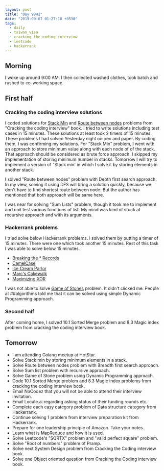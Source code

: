 ```yaml
---
layout: post
title: "Day 9941"
date: "2019-09-07 01:27:18 +0530"
tags:
  - daily
  - taiwan_visa
  - cracking_the_coding_interview
  - leetcode
  - hackerrank
---
```


## Morning

I woke up around 9:00 AM. I then collected washed clothes, took batch and
rushed to co-working space.


## First half

### Cracking the coding interview solutions

I coded solutions for [Stack
Min](https://github.com/ultimatecoder/cracking_the_coding_interview/blob/master/solutions/stacks_and_queues/stack_min.py#L12)
and [Route between
nodes](https://github.com/ultimatecoder/cracking_the_coding_interview/blob/master/solutions/trees_and_graphs/route_between_nodes.py#L12)
problems from "Cracking the coding interview" book. I tried to write solutions
including test cases in 15 minutes. These solutions at least took 2 timers of 15
minutes. These problems I had solved Yesterday night on pen and paper. By coding
them, I was confirming my solutions.  For "Stack Min" problem, I went with an
approach to store minimum value along with each node of of the stack. That
approach should be considered as brute force approach. I skipped my
implementation of storing minimum number in stacks.  Tomorrow I will try to
implement a version of "Stack min' in which I solve it by storing elements in
another stack.

I solved "Route between nodes" problem with Depth first search approach. In my
view, solving it using DFS will bring a solution quickly, because we don't have
to find shortest route between node. But the author has mentioned that both
approach will be same here.

I was near for solving "Sum Lists" problem, though it took me to implement and
unit test various functions of list. My mind was kind of stuck at recursive
approach and with its arguments.

### Hackerrank problems

I tried solve below Hackerrank problems. I solved them by putting a timer of 15
minutes. There were one which took another 15 minutes. Rest of this task I was
able to solve below 15 minutes.

* [Breaking the * Records](https://www.hackerrank.com/challenges/breaking-best-and-worst-records/problem)
* [CamelCase](https://www.hackerrank.com/challenges/camelcase/problem)
* [Ice Cream Parlor](https://www.hackerrank.com/challenges/icecream-parlor/problem)
* [Marc's Cakewalk](https://www.hackerrank.com/challenges/marcs-cakewalk/problem)
* [Maximizing XOR](https://www.hackerrank.com/challenges/maximizing-xor/problem)

I was not able to solve [Game of Stones](https://www.hackerrank.com/challenges/game-of-stones-1/problem) problem.
It didn't clicked me. People at ##algorithms told me that it can be solved using
simple Dynamic Programming approach.


### Second half

After coming home, I solved 10.1 Sorted Merge problem and 8.3 Magic index
problem from cracking the coding interview book.


## Tomorrow

* I am attending Golang meetup at HotStar.
* Solve Stack min by storing minimum elements in a stack.
* Solve Route between nodes problem with Breadth first search approach.
* Solve Sum list problem with recursive approach.
* Solve Game of Stone problem using Dynamic Programming approach.
* Code 10.1 Sorted Merge problem and 8.3 Magic Index problems from cracking the
coding interview book.
* Email NoCodez that you will not be able to attend their interview invitation.
* Email Locale.ai regarding asking status of their funding rounds etc.
* Complete each easy category problem of Data structure category from
Hackerrank.
* Continue solving 1 problem from interview preparation kit from Hackerrank.
* Prepare for one leadership principle of Amazon. Take your notes.
* Learn what is MapReduce and how it is used.
* Solve Leetcode's "SQRTX" problem and "valid perfect square" problem.
* Solve "Root of numbers" problem of Pramp.
* Solve next System Design problem from Cracking the Coding interview book.
* Solve one Object oriented question from Cracking the Coding interview book.

